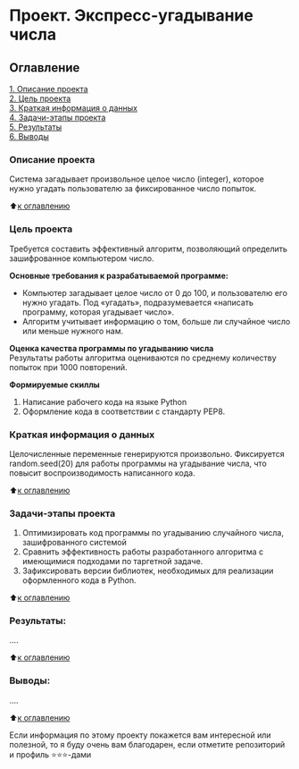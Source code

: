 # Проект. Экспресс-угадывание числа

## Оглавление  
[1. Описание проекта](https://github.com/Edgars97/Projects.README.md#Описание-проекта)  
[2. Цель проекта](https://github.com/Edgars97/Projects.README.md#Какой-кейс-решаем)  
[3. Краткая информация о данных](https://github.com/Edgars97/Projects.README.md#Краткая-информация-о-данных)  
[4. Задачи-этапы проекта](https://github.com/Edgars97/Projects.README.md#Этапы-работы-над-проектом)  
[5. Результаты](https://github.com/Edgars97/Projects.README.md#Результат)    
[6. Выводы](https://github.com/Edgars97/Projects.README.md#Выводы) 

### Описание проекта    
Система загадывает произвольное целое число (integer), которое нужно угадать пользователю за фиксированное число попыток.

:arrow_up:[к оглавлению](_)


### Цель проекта    
Требуется составить эффективный алгоритм, позволяющий определить зашифрованное компьютером число.

**Основные требования к разрабатываемой программе:**  
- Компьютер загадывает целое число от 0 до 100, и пользователю его нужно угадать. Под «угадать», подразумевается «написать программу, которая угадывает число».
- Алгоритм учитывает информацию о том, больше ли случайное число или меньше нужного нам.

**Оценка качества программы по угадыванию числа**     
Результаты работы алгоритма оцениваются по среднему количеству попыток при 1000 повторений.

**Формируемые скиллы**     
1. Написание рабочего кода на языке Python
2. Оформление кода в соответствии с стандарту PEP8.


### Краткая информация о данных
Целочисленные переменные генерируются произвольно. Фиксируется random.seed(20) для работы программы на угадывание числа, что повысит воспроизводимость написанного кода.
  
:arrow_up:[к оглавлению](.README.md#Оглавление)


### Задачи-этапы проекта  
1. Оптимизировать код программы по угадыванию случайного числа, зашифрованного системой
2. Сравнить эффективность работы разработанного алгоритма с имеющимися подходами по таргетной задаче.
3. Зафиксировать версии библиотек, необходимых для реализации оформленного кода в Python.

:arrow_up:[к оглавлению](.README.md#Оглавление)


### Результаты:  
....

:arrow_up:[к оглавлению](.README.md#Оглавление)


### Выводы:  
....

:arrow_up:[к оглавлению](.README.md#Оглавление)


Если информация по этому проекту покажется вам интересной или полезной, то я буду очень вам благодарен, если отметите репозиторий и профиль ⭐️⭐️⭐️-дами
